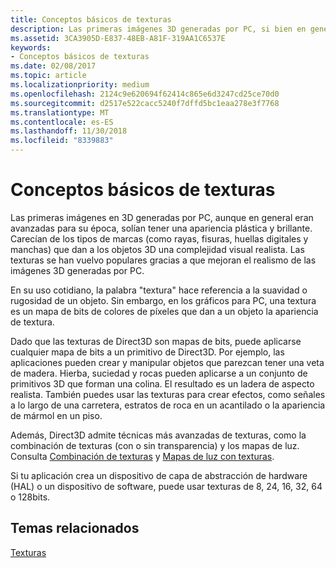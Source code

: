 ```yaml
---
title: Conceptos básicos de texturas
description: Las primeras imágenes 3D generadas por PC, si bien en general eran avanzadas para su época, solían tener una apariencia de plástico brillante.
ms.assetid: 3CA3905D-E837-48EB-A81F-319AA1C6537E
keywords:
- Conceptos básicos de texturas
ms.date: 02/08/2017
ms.topic: article
ms.localizationpriority: medium
ms.openlocfilehash: 2124c9e620694f62414c865e6d3247cd25ce70d0
ms.sourcegitcommit: d2517e522cacc5240f7dffd5bc1eaa278e3f7768
ms.translationtype: MT
ms.contentlocale: es-ES
ms.lasthandoff: 11/30/2018
ms.locfileid: "8339883"
---
```

# <a name="basic-texturing-concepts"></a>Conceptos básicos de texturas


Las primeras imágenes en 3D generadas por PC, aunque en general eran avanzadas para su época, solían tener una apariencia plástica y brillante. Carecían de los tipos de marcas (como rayas, fisuras, huellas digitales y manchas) que dan a los objetos 3D una complejidad visual realista. Las texturas se han vuelvo populares gracias a que mejoran el realismo de las imágenes 3D generadas por PC.

En su uso cotidiano, la palabra "textura" hace referencia a la suavidad o rugosidad de un objeto. Sin embargo, en los gráficos para PC, una textura es un mapa de bits de colores de píxeles que dan a un objeto la apariencia de textura.

Dado que las texturas de Direct3D son mapas de bits, puede aplicarse cualquier mapa de bits a un primitivo de Direct3D. Por ejemplo, las aplicaciones pueden crear y manipular objetos que parezcan tener una veta de madera. Hierba, suciedad y rocas pueden aplicarse a un conjunto de primitivos 3D que forman una colina. El resultado es un ladera de aspecto realista. También puedes usar las texturas para crear efectos, como señales a lo largo de una carretera, estratos de roca en un acantilado o la apariencia de mármol en un piso.

Además, Direct3D admite técnicas más avanzadas de texturas, como la combinación de texturas (con o sin transparencia) y los mapas de luz. Consulta [Combinación de texturas](texture-blending.md) y [Mapas de luz con texturas](light-mapping-with-textures.md).

Si tu aplicación crea un dispositivo de capa de abstracción de hardware (HAL) o un dispositivo de software, puede usar texturas de 8, 24, 16, 32, 64 o 128bits.

## <a name="span-idrelated-topicsspanrelated-topics"></a><span id="related-topics"></span>Temas relacionados


[Texturas](textures.md)

 

 




